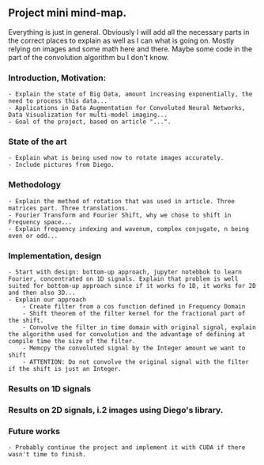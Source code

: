 ## Project mini mind-map.
Everything is just in general. Obviously I will add all the necessary parts in the correct places to explain as well as I can what is going on. Mostly relying on images and some math here and there. 
Maybe some code in the part of the convolution algorithm bu I don't know.

### Introduction, Motivation:
	- Explain the state of Big Data, amount increasing exponentially, the need to process this data...
	- Applications in Data Augmentation for Convoluted Neural Networks, Data Visualization for multi-model imaging...
	- Goal of the project, based on article "...".
### State of the art
	- Explain what is being used now to rotate images accurately.
	- Include pictures from Diego.

### Methodology
	- Explain the method of rotation that was used in article. Three matrices part. Three translations.
	- Fourier Transform and Fourier Shift, why we chose to shift in Frequency space...
	- Explain frequency indexing and wavenum, complex conjugate, n being even or odd... 


### Implementation, design
	- Start with design: bottom-up approach, jupyter notebbok to learn Fourier, concentrated on 1D signals. Explain that problem is well suited for bottom-up approach since if it works fo 1D, it works for 2D and then also 3D...
	- Explain our approach
		- Create filter from a cos function defined in Frequency Domain
		- Shift theorem of the filter kernel for the fractional part of the shift.
		- Convolve the filter in time domain with original signal, explain the algorithm used for convolution and the advantage of defining at compile time the size of the filter.
		- Memcpy the convoluted signal by the Integer amount we want to shift
		- ATTENTION: Do not convolve the original signal with the filter if the shift is just an Integer.

### Results on 1D signals
### Results on 2D signals, i.2 images using Diego's library.

### Future works
	- Probably continue the project and implement it with CUDA if there wasn't time to finish.